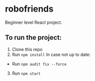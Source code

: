 # robofriends

Beginner level React project.

## To run the project:

1. Clone this repo
2. Run `npm install`
In case not up to date:
* Run `npm audit fix --force`
3. Run `npm start`